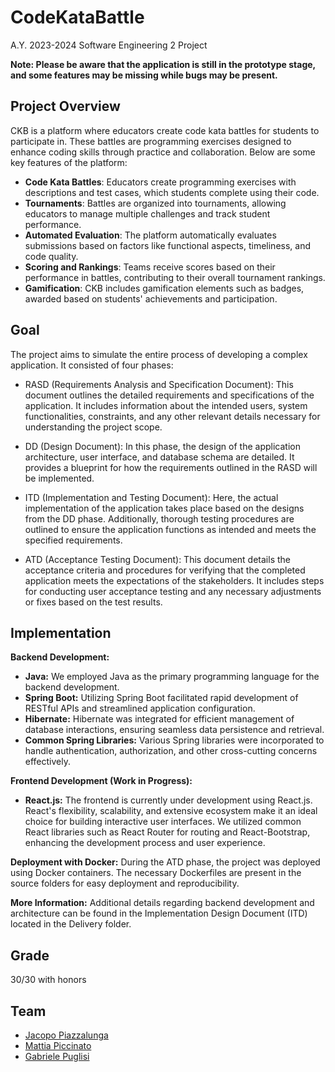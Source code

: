 # CodeKataBattle
A.Y. 2023-2024 Software Engineering 2 Project

**Note: Please be aware that the application is still in the prototype stage, and some features may be missing while bugs may be present.**

## Project Overview
CKB is a platform where educators create code kata battles for students to participate in. These battles are programming exercises designed to enhance coding skills through practice and collaboration. Below are some key features of the platform:

- **Code Kata Battles**: Educators create programming exercises with descriptions and test cases, which students complete using their code.
- **Tournaments**: Battles are organized into tournaments, allowing educators to manage multiple challenges and track student performance.
- **Automated Evaluation**: The platform automatically evaluates submissions based on factors like functional aspects, timeliness, and code quality.
- **Scoring and Rankings**: Teams receive scores based on their performance in battles, contributing to their overall tournament rankings.
- **Gamification**: CKB includes gamification elements such as badges, awarded based on students' achievements and participation.

## Goal

The project aims to simulate the entire process of developing a complex application. It consisted of four phases:

* RASD (Requirements Analysis and Specification Document): This document outlines the detailed requirements and specifications of the application. It includes information about the intended users, system functionalities, constraints, and any other relevant details necessary for understanding the project scope.

* DD (Design Document): In this phase, the design of the application architecture, user interface, and database schema are detailed. It provides a blueprint for how the requirements outlined in the RASD will be implemented.

* ITD (Implementation and Testing Document): Here, the actual implementation of the application takes place based on the designs from the DD phase. Additionally, thorough testing procedures are outlined to ensure the application functions as intended and meets the specified requirements.

* ATD (Acceptance Testing Document): This document details the acceptance criteria and procedures for verifying that the completed application meets the expectations of the stakeholders. It includes steps for conducting user acceptance testing and any necessary adjustments or fixes based on the test results.

## Implementation 

**Backend Development:**
- **Java:** We employed Java as the primary programming language for the backend development.
- **Spring Boot:** Utilizing Spring Boot facilitated rapid development of RESTful APIs and streamlined application configuration.
- **Hibernate:** Hibernate was integrated for efficient management of database interactions, ensuring seamless data persistence and retrieval.
- **Common Spring Libraries:** Various Spring libraries were incorporated to handle authentication, authorization, and other cross-cutting concerns effectively.

**Frontend Development (Work in Progress):**
- **React.js:** The frontend is currently under development using React.js. React's flexibility, scalability, and extensive ecosystem make it an ideal choice for building interactive user interfaces. We utilized common React libraries such as React Router for routing and React-Bootstrap, enhancing the development process and user experience.

**Deployment with Docker:**
During the ATD phase, the project was deployed using Docker containers. The necessary Dockerfiles are present in the source folders for easy deployment and reproducibility.

**More Information:** Additional details regarding backend development and architecture can be found in the Implementation Design Document (ITD) located in the Delivery folder.


## Grade 
30/30 with honors

## Team
* [Jacopo Piazzalunga](https://github.com/Jacopopiazza)
* [Mattia Piccinato](https://github.com/peetceenatoo)
* [Gabriele Puglisi](https://github.com/GabP404)
